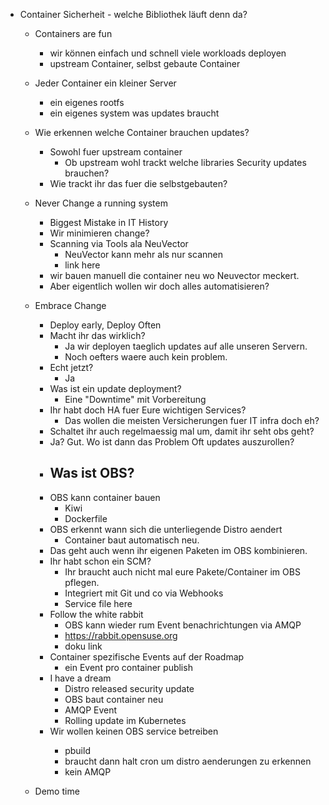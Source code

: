 - Container Sicherheit - welche Bibliothek läuft denn da?
  - Containers are fun
    - wir können einfach und schnell viele workloads deployen
    - upstream Container, selbst gebaute Container
  - Jeder Container ein kleiner Server
    - ein eigenes rootfs
    - ein eigenes system was updates braucht
  - Wie erkennen welche Container brauchen updates?
    - Sowohl fuer upstream container
      - Ob upstream wohl trackt welche libraries Security updates brauchen?
    - Wie trackt ihr das fuer die selbstgebauten?

  - Never Change a running system
    - Biggest Mistake in IT History
    - Wir minimieren change?
    - Scanning via Tools ala NeuVector
      - NeuVector kann mehr als nur scannen
      - link here
    - wir bauen manuell die container neu wo Neuvector meckert.
    - Aber eigentlich wollen wir doch alles automatisieren?

  - Embrace Change
    - Deploy early, Deploy Often
    - Macht ihr das wirklich?
      - Ja wir deployen taeglich updates auf alle unseren Servern.
      - Noch oefters waere auch kein problem.
    - Echt jetzt?
      - Ja
    - Was ist ein update deployment?
      - Eine "Downtime" mit Vorbereitung
    - Ihr habt doch HA fuer Eure wichtigen Services?
      - Das wollen die meisten Versicherungen fuer IT infra doch eh?
    - Schaltet ihr auch regelmaessig mal um, damit ihr seht obs geht?
    - Ja? Gut. Wo ist dann das Problem Oft updates auszurollen?
    - Was ist OBS?
      - 
    - OBS kann container bauen
      - Kiwi
      - Dockerfile
    - OBS erkennt wann sich die unterliegende Distro aendert
      - Container baut automatisch neu.
    - Das geht auch wenn ihr eigenen Paketen im OBS kombinieren.
    - Ihr habt schon ein SCM?
      - Ihr braucht auch nicht mal eure Pakete/Container im OBS pflegen.
      - Integriert mit Git und co via Webhooks
      - Service file here
    - Follow the white rabbit
      - OBS kann wieder rum Event benachrichtungen via AMQP
      - https://rabbit.opensuse.org
      - doku link
    - Container spezifische Events auf der Roadmap
      - ein Event pro container publish
    - I have a dream
      - Distro released security update
      - OBS baut container neu
      - AMQP Event
      - Rolling update im Kubernetes 
    - Wir wollen keinen OBS service betreiben
      <wir sollten mit Adrian reden>
      - pbuild
      - braucht dann halt cron um distro aenderungen zu erkennen
      - kein AMQP
   - Demo time
